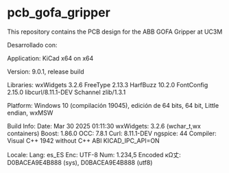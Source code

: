 # pcb_gofa_gripper
This repository contains the PCB design for the ABB GOFA Gripper at UC3M

Desarrollado con:

Application: KiCad x64 on x64

Version: 9.0.1, release build

Libraries:
	wxWidgets 3.2.6
	FreeType 2.13.3
	HarfBuzz 10.2.0
	FontConfig 2.15.0
	libcurl/8.11.1-DEV Schannel zlib/1.3.1

Platform: Windows 10 (compilación 19045), edición de 64 bits, 64 bit, Little endian, wxMSW

Build Info:
	Date: Mar 30 2025 01:11:30
	wxWidgets: 3.2.6 (wchar_t,wx containers)
	Boost: 1.86.0
	OCC: 7.8.1
	Curl: 8.11.1-DEV
	ngspice: 44
	Compiler: Visual C++ 1942 without C++ ABI
	KICAD_IPC_API=ON

Locale: 
	Lang: es_ES
	Enc: UTF-8
	Num: 1.234,5
	Encoded кΩ丈: D0BACEA9E4B888 (sys), D0BACEA9E4B888 (utf8)
